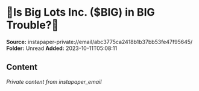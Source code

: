 # 💩Is Big Lots Inc. ($BIG) in BIG Trouble?💩

**Source:** instapaper-private://email/abc3775ca2418b1b37bb53fe47f95645/
**Folder:** Unread
**Added:** 2023-10-11T05:08:11




## Content
*Private content from instapaper_email*

